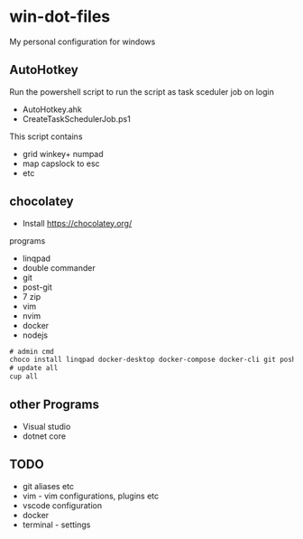 # win-dot-files

My personal configuration for windows

## AutoHotkey 

Run the powershell script to run the script as task sceduler job on login

* AutoHotkey.ahk
* CreateTaskSchedulerJob.ps1

This script contains

* grid winkey+ numpad
* map capslock to esc
* etc

## chocolatey 

* Install <https://chocolatey.org/>
 
programs 

* linqpad
* double commander
* git
* post-git
* 7 zip
* vim 
* nvim
* docker
* nodejs


``` ps
# admin cmd
choco install linqpad docker-desktop docker-compose docker-cli git poshgit doublecmd 7zip vscode vim neovim nodejs -y
# update all
cup all
```

## other Programs

* Visual studio
* dotnet core

## TODO

* git aliases etc
* vim - vim configurations, plugins etc
* vscode configuration
* docker
* terminal - settings


